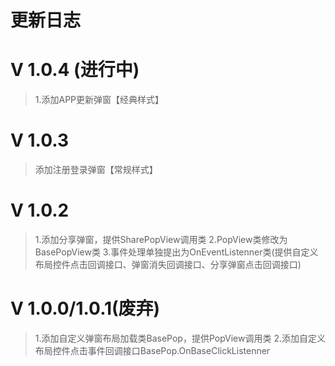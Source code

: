 # 更新日志
# V 1.0.4 (进行中)
>1.添加APP更新弹窗【经典样式】
# V 1.0.3
>添加注册登录弹窗【常规样式】
# V 1.0.2
>1.添加分享弹窗，提供SharePopView调用类
>2.PopView类修改为BasePopView类
>3.事件处理单独提出为OnEventListenner类(提供自定义布局控件点击回调接口、弹窗消失回调接口、分享弹窗点击回调接口)
# V 1.0.0/1.0.1(废弃)
>1.添加自定义弹窗布局加载类BasePop，提供PopView调用类
>2.添加自定义布局控件点击事件回调接口BasePop.OnBaseClickListenner